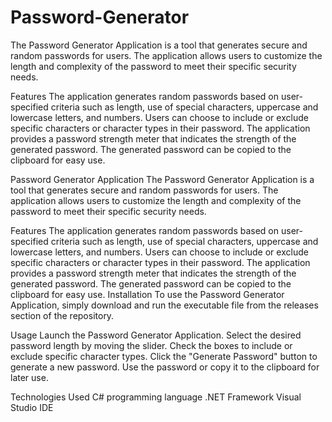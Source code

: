 # Password-Generator
The Password Generator Application is a tool that generates secure and random passwords for users. The application allows users to customize the length and complexity of the password to meet their specific security needs.

Features
The application generates random passwords based on user-specified criteria such as length, use of special characters, uppercase and lowercase letters, and numbers.
Users can choose to include or exclude specific characters or character types in their password.
The application provides a password strength meter that indicates the strength of the generated password.
The generated password can be copied to the clipboard for easy use.


Password Generator Application
The Password Generator Application is a tool that generates secure and random passwords for users. The application allows users to customize the length and complexity of the password to meet their specific security needs.

Features
The application generates random passwords based on user-specified criteria such as length, use of special characters, uppercase and lowercase letters, and numbers.
Users can choose to include or exclude specific characters or character types in their password.
The application provides a password strength meter that indicates the strength of the generated password.
The generated password can be copied to the clipboard for easy use.
Installation
To use the Password Generator Application, simply download and run the executable file from the releases section of the repository.

Usage
Launch the Password Generator Application.
Select the desired password length by moving the slider.
Check the boxes to include or exclude specific character types.
Click the "Generate Password" button to generate a new password.
Use the password or copy it to the clipboard for later use.

Technologies Used
C# programming language
.NET Framework
Visual Studio IDE
